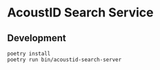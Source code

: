 # AcoustID Search Service

## Development

    poetry install
    poetry run bin/acoustid-search-server
